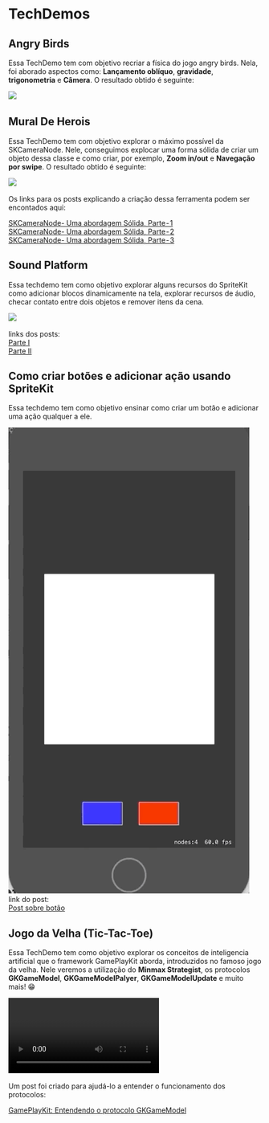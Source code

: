 # TechDemos

## Angry Birds

Essa TechDemo tem com objetivo recriar a física do jogo angry birds. Nela, foi aborado aspectos como: **Lançamento oblíquo**, **gravidade**, **trigonometria** e  **Câmera**. O resultado obtido é seguinte: 

![](Resources/angryBirds.gif)

## Mural De Herois

Essa TechDemo tem com objetivo explorar o máximo possível da SKCameraNode. Nele, conseguimos explocar uma forma sólida de criar um objeto dessa classe e como criar, por exemplo, **Zoom in/out** e **Navegação por swipe**. O resultado obtido é seguinte: 

![](Resources/mural.gif)

Os links para os posts explicando a criação dessa ferramenta podem ser encontados aqui:

[SKCameraNode- Uma abordagem Sólida, Parte - 1](https://medium.com/@levycristian/skcameranode-uma-abordagem-s%C3%B3lida-parte-1-10f47a0be99c) \
[SKCameraNode- Uma abordagem Sólida, Parte - 2](https://medium.com/@levycristian/skcameranode-uma-abordagem-s%C3%B3lida-parte-2-c4eb93c8ec91) \
[SKCameraNode- Uma abordagem Sólida, Parte - 3](https://medium.com/@levycristian/skcameranode-uma-abordagem-s%C3%B3lida-parte-3-3c05f8d59afa)

## Sound Platform
Essa techdemo tem como objetivo explorar alguns recursos do SpriteKit como adicionar blocos dinamicamente na tela, explorar recursos de áudio, checar contato entre dois objetos e remover itens da cena.

![](Resources/techDemoSA.gif)

links dos posts: \
[Parte I](https://medium.com/p/555e3414fbde) \
[Parte II](https://medium.com/@alcidesjuniorbr/124663e32ef0)

## Como criar botões e adicionar ação usando SpriteKit
Essa techdemo tem como objetivo ensinar como criar um botão e adicionar uma ação qualquer a ele.

![](Resources/botaoSpriteKit.gif) \
link do post: \
[Post sobre botão](https://medium.com/p/1394efab5211)


## Jogo da Velha (Tic-Tac-Toe)

Essa TechDemo tem como objetivo explorar os conceitos de inteligencia artificial que o framework GamePlayKit aborda, introduzidos no famoso jogo da velha. Nele veremos a utilização do **Minmax Strategist**, os protocolos **GKGameModel**, **GKGameModelPalyer**, **GKGameModelUpdate** e muito mais! 😁


![](Resources/tic-tac-toc.mp4)

Um post foi criado para ajudá-lo a entender o funcionamento dos protocolos:

[GamePlayKit: Entendendo o protocolo GKGameModel](https://medium.com/academy-ifce/gameplaykit-entendendo-o-protocolo-gkgamemodel-f4df2b2f031d) 
